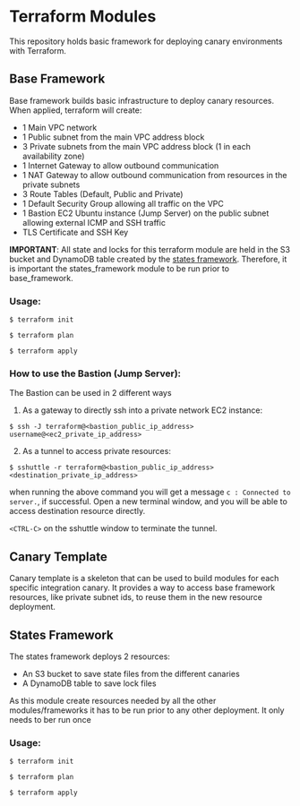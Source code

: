 # Terraform Modules

This repository holds basic framework for deploying canary environments with Terraform.

## Base Framework

Base framework builds basic infrastructure to deploy canary resources. When applied, terraform will create:
* 1 Main VPC network 
* 1 Public subnet from the main VPC address block
* 3 Private subnets from the main VPC address block (1 in each availability zone)
* 1 Internet Gateway to allow outbound communication
* 1 NAT Gateway to allow outbound communication from resources in the private subnets
* 3 Route Tables (Default, Public and Private)
* 1 Default Security Group allowing all traffic on the VPC
* 1 Bastion EC2 Ubuntu instance (Jump Server) on the public subnet allowing external ICMP and SSH traffic
* TLS Certificate and SSH Key

**IMPORTANT**: All state and locks for this terraform module are held in the S3 bucket and DynamoDB table created by the [states framework](##States-Framework). Therefore, it is important the states_framework module to be run prior to base_framework.

### Usage:
  ```
  $ terraform init
  
  $ terraform plan
  
  $ terraform apply
  ```


### How to use the Bastion (Jump Server):

The Bastion can be used in 2 different ways
1. As a gateway to directly ssh into a private network EC2 instance:
  ```
  $ ssh -J terraform@<bastion_public_ip_address> username@<ec2_private_ip_address>
  ```
2. As a tunnel to access private resources:
  ```
  $ sshuttle -r terraform@<bastion_public_ip_address> <destination_private_ip_address>
  ```
  when running the above command you will get a message `c : Connected to server.`, if successful. Open a new terminal window, and you will be able to access destination resource directly.
  
  `<CTRL-C>` on the sshuttle window to terminate the tunnel.

## Canary Template

Canary template is a skeleton that can be used to build modules for each specific integration canary.
It provides a way to access base framework resources, like private subnet ids, to reuse them in the new resource deployment. 

## States Framework

The states framework deploys 2 resources:
* An S3 bucket to save state files from the different canaries
* A DynamoDB table to save lock files

As this module create resources needed by all the other modules/frameworks it has to be run prior to any other deployment. It only needs to ber run once

### Usage:
  ```
  $ terraform init
  
  $ terraform plan
  
  $ terraform apply
  ```
